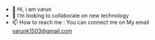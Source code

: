 - 👋 Hi, i am varun 
- 👀 I’m looking to collaborate on new technology 
- 📫 How to reach me : You can connect me on My email varunk1503@gmail.com

<!---
varun03/varun03 is a ✨ special ✨ repository because its `README.md` (this file) appears on your GitHub profile.
You can click the Preview link to take a look at your changes.
--->
